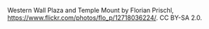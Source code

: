 Western Wall Plaza and Temple Mount by Florian Prischl, https://www.flickr.com/photos/flo_p/12718036224/. CC BY-SA 2.0.